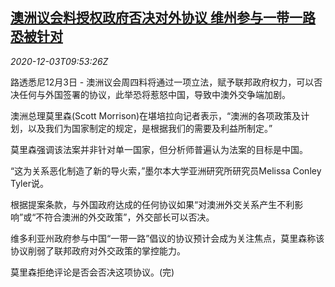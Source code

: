 <!--1606990997000-->
[澳洲议会料授权政府否决对外协议 维州参与一带一路恐被针对](https://cn.reuters.com/article/au-parliament-foreign-bri-1203-idCNKBS28D17P)
------

<div><i>2020-12-03T09:53:26Z</i></div><p>路透悉尼12月3日 - 澳洲议会周四料将通过一项立法，赋予联邦政府权力，可以否决任何与外国签署的协议，此举恐将惹怒中国，导致中澳外交争端加剧。</p><p>澳洲总理莫里森(Scott Morrison)在堪培拉向记者表示，“澳洲的各项政策及计划，以及我们为国家制定的规定，是根据我们的需要及利益所制定。”</p><p>莫里森强调该法案并非针对单一国家，但分析师普遍认为法案的目标是中国。</p><p>“这为关系恶化制造了新的导火索，”墨尔本大学亚洲研究所研究员Melissa Conley Tyler说。</p><p>根据提案条款，与外国政府达成的任何协议如果“对澳洲外交关系产生不利影响”或“不符合澳洲的外交政策”，外交部长可以否决。</p><p>维多利亚州政府参与中国“一带一路”倡议的协议预计会成为关注焦点，莫里森称该协议削弱了联邦政府对外交政策的掌控能力。</p><p>莫里森拒绝评论是否会否决这项协议。(完)</p>
